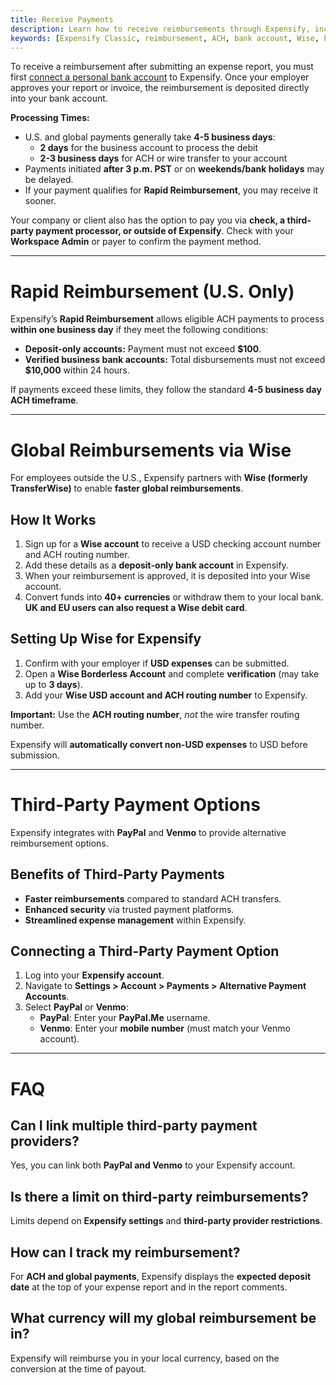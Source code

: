 ```yaml
---
title: Receive Payments
description: Learn how to receive reimbursements through Expensify, including ACH, Wise, PayPal, and Venmo options.
keywords: [Expensify Classic, reimbursement, ACH, bank account, Wise, PayPal, Venmo, Rapid Reimbursement]
---
```


To receive a reimbursement after submitting an expense report, you must first [connect a personal bank account](https://help.expensify.com/articles/expensify-classic/bank-accounts-and-payments/bank-accounts/Connect-Personal-Bank-Account) to Expensify. Once your employer approves your report or invoice, the reimbursement is deposited directly into your bank account.

**Processing Times:**  
- U.S. and global payments generally take **4-5 business days**:  
  - **2 days** for the business account to process the debit  
  - **2-3 business days** for ACH or wire transfer to your account  
- Payments initiated **after 3 p.m. PST** or on **weekends/bank holidays** may be delayed.  
- If your payment qualifies for **Rapid Reimbursement**, you may receive it sooner.

Your company or client also has the option to pay you via **check, a third-party payment processor, or outside of Expensify**. Check with your **Workspace Admin** or payer to confirm the payment method.

---

# Rapid Reimbursement (U.S. Only)

Expensify’s **Rapid Reimbursement** allows eligible ACH payments to process **within one business day** if they meet the following conditions:

- **Deposit-only accounts:** Payment must not exceed **$100**.  
- **Verified business bank accounts:** Total disbursements must not exceed **$10,000** within 24 hours.

If payments exceed these limits, they follow the standard **4-5 business day ACH timeframe**.

---

# Global Reimbursements via Wise

For employees outside the U.S., Expensify partners with **Wise (formerly TransferWise)** to enable **faster global reimbursements**.

## How It Works
1. Sign up for a **Wise account** to receive a USD checking account number and ACH routing number.
2. Add these details as a **deposit-only bank account** in Expensify.
3. When your reimbursement is approved, it is deposited into your Wise account.
4. Convert funds into **40+ currencies** or withdraw them to your local bank. **UK and EU users can also request a Wise debit card**.

## Setting Up Wise for Expensify
1. Confirm with your employer if **USD expenses** can be submitted.  
2. Open a **Wise Borderless Account** and complete **verification** (may take up to **3 days**).  
3. Add your **Wise USD account and ACH routing number** to Expensify.  

**Important:** Use the **ACH routing number**, *not* the wire transfer routing number.

Expensify will **automatically convert non-USD expenses** to USD before submission.

---

# Third-Party Payment Options

Expensify integrates with **PayPal** and **Venmo** to provide alternative reimbursement options.

## Benefits of Third-Party Payments
- **Faster reimbursements** compared to standard ACH transfers.  
- **Enhanced security** via trusted payment platforms.  
- **Streamlined expense management** within Expensify.

## Connecting a Third-Party Payment Option
1. Log into your **Expensify account**.
2. Navigate to **Settings > Account > Payments > Alternative Payment Accounts**.
3. Select **PayPal** or **Venmo**:
   - **PayPal**: Enter your **PayPal.Me** username.
   - **Venmo**: Enter your **mobile number** (must match your Venmo account).

---

# FAQ

## Can I link multiple third-party payment providers?
Yes, you can link both **PayPal and Venmo** to your Expensify account.

## Is there a limit on third-party reimbursements?
Limits depend on **Expensify settings** and **third-party provider restrictions**.

## How can I track my reimbursement?
For **ACH and global payments**, Expensify displays the **expected deposit date** at the top of your expense report and in the report comments.

## What currency will my global reimbursement be in?
Expensify will reimburse you in your local currency, based on the conversion at the time of payout.

